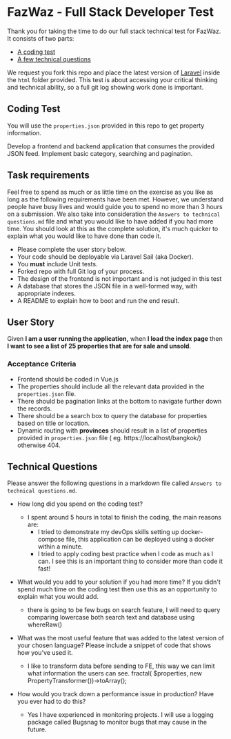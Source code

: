 # FazWaz - Full Stack Developer Test

Thank you for taking the time to do our full stack technical test for FazWaz. It consists of two parts:

- [A coding test](#task)
- [A few technical questions](#tech)

We request you fork this repo and place the latest version of [Laravel](https://laravel.com/docs/9.x) inside the `html`
folder provided. This test is about accessing your critical thinking and technical ability, so a full git log showing
work done is important.

## Coding Test

You will use the `properties.json` provided in this repo to get property information.

Develop a frontend and backend application that consumes the provided JSON feed. Implement basic category, searching and
pagination.

## <a name="task">Task requirements</a>

Feel free to spend as much or as little time on the exercise as you like as long as the following requirements have been
met. However, we understand people have busy lives and would guide you to spend no more than 3 hours on a submission. We
also take into consideration the `Answers to technical questions.md` file and what you would like to have added if you
had more time. You should look at this as the complete solution, it's much quicker to explain what you would like to
have done than code it.

- Please complete the user story below.
- Your code should be deployable via Laravel Sail (aka Docker).
- You **must** include Unit tests.
- Forked repo with full Git log of your process.
- The design of the frontend is not important and is not judged in this test
- A database that stores the JSON file in a well-formed way, with appropriate indexes.
- A README to explain how to boot and run the end result.

## User Story

Given **I am a user running the application,** when **I load the index page** then **I want to see a list of 25
properties that are for sale and unsold**.

### Acceptance Criteria

- Frontend should be coded in Vue.js
- The properties should include all the relevant data provided in the `properties.json` file.
- There should be pagination links at the bottom to navigate further down the records.
- There should be a search box to query the database for properties based on title or location.
- Dynamic routing with **provinces** should result in a list of properties provided in `properties.json` file (
  eg. https://localhost/bangkok/) otherwise 404.

## <a name="tech">Technical Questions</a>

Please answer the following questions in a markdown file called `Answers to technical questions.md`.

- How long did you spend on the coding test?
    - I spent around 5 hours in total to finish the coding, the main reasons are:
        - I tried to demonstrate my devOps skills setting up docker-compose file, this application can be deployed using
          a docker within a minute.
        - I tried to apply coding best practice when I code as much as I can. I see this is an important thing to
          consider more than code it fast!
- What would you add to your solution if you had more time? If you didn't spend much time on the coding test then use
  this as an opportunity to explain what you would add.
    - there is going to be few bugs on search feature, I will need to query comparing lowercase both search text and
      database using whereRaw()
- What was the most useful feature that was added to the latest version of your chosen language? Please include a
  snippet of code that shows how you've used it.
    - I like to transform data before sending to FE, this way we can limit what information the users can see. fractal(
      $properties, new PropertyTransformer())->toArray();

- How would you track down a performance issue in production? Have you ever had to do this?
    - Yes I have experienced in monitoring projects. I will use a logging package called Bugsnag to monitor bugs that
      may cause in the future.
